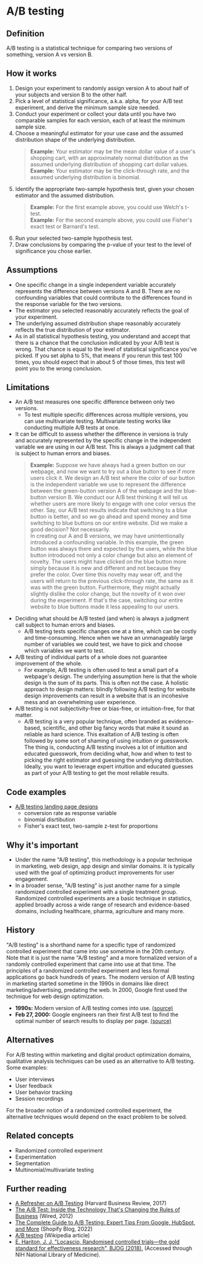# A/B testing  

## Definition  
A/B testing is a statistical technique for comparing two versions of something, version A vs version B.  

## How it works  
1. Design your experiment to randomly assign version A to about half of your subjects and version B to the other half.  
2. Pick a level of statistical significance, a.k.a. alpha, for your A/B test experiment, and derive the minimum sample size needed.  
3. Conduct your experiment or collect your data until you have two comparable samples for each version, each of at least the minimum sample size.   
4. Choose a meaningful estimator for your use case and the assumed distribution shape of the underlying distribution.  
   >**Example:** Your estimator may be the mean dollar value of a user's shopping cart, with an approximately normal distribution as the assumed underlying distribution of shopping cart dollar values.  
   >**Example:** Your estimator may be the click-through rate, and the assumed underlying distribution is binomial.  
5. Identify the appropriate two-sample hypothesis test, given your chosen estimator and the assumed distribution.  
   >**Example:** For the first example above, you could use Welch's t-test.  
   >**Example:** For the second example above, you could use Fisher's exact test or Barnard's test.  
6. Run your selected two-sample hypothesis test.  
7. Draw conclusions by comparing the p-value of your test to the level of significance you chose earlier.  

## Assumptions  
- One specific change in a single independent variable accurately represents the difference between versions A and B. There are no confounding variables that could contribute to the differences found in the response variable for the two versions.  
- The estimator you selected reasonably accurately reflects the goal of your experiment.  
- The underlying assumed distribution shape reasonably accurately reflects the true distribution of your estimator.  
- As in all statistical hypothesis testing, you understand and accept that there is a chance that the conclusion indicated by your A/B test is wrong. That chance is equal to the level of statistical significance you've picked. If you set alpha to 5%, that means if you rerun this test 100 times, you should expect that in about 5 of those times, this test will point you to the wrong conclusion.  

## Limitations  
- An A/B test measures one specific difference between only two versions.  
  - To test multiple specific differences across multiple versions, you can use multivariate testing. Multivariate testing works like conducting multiple A/B tests at once.  
- It can be difficult to assess whether the difference in versions is truly and accurately represented by the specific change in the independent variable we are using in our A/B test. This is always a judgment call that is subject to human errors and biases.  
  >**Example:** Suppose we have always had a green button on our webpage, and now we want to try out a blue button to see if more users click it. We design an A/B test where the color of our button is the independent variable we use to represent the difference between the green-button version A of the webpage and the blue-button version B. We conduct our A/B test thinking it will tell us whether users are more likely to engage with one color versus the other. Say, our A/B test results indicate that switching to a blue button is better, and so we go ahead and spend money and time switching to blue buttons on our entire website. Did we make a good decision? Not necessarily.  
  >In creating our A and B versions, we may have unintentionally introduced a confounding variable. In this example, the green button was always there and expected by the users, while the blue button introduced not only a color change but also an element of novelty. The users might have clicked on the blue button more simply because it is new and different and not because they prefer the color. Over time this novelty may wear off, and the users will return to the previous click-through rate, the same as it was with the green button. Furthermore, they might actually slightly dislike the color change, but the novelty of it won over during the experiment. If that's the case, switching our entire website to blue buttons made it less appealing to our users.  
- Deciding what should be A/B tested (and when) is always a judgment call subject to human errors and biases.  
  - A/B testing tests specific changes one at a time, which can be costly and time-consuming. Hence when we have an unmanageably large number of variables we could test, we have to pick and choose which variables we want to test.  
- A/B testing of individual parts of a whole does not guarantee improvement of the whole.  
  - For example, A/B testing is often used to test a small part of a webpage's design. The underlying assumption here is that the whole design is the sum of its parts. This is often not the case. A holistic approach to design matters: blindly following A/B testing for website design improvements can result in a website that is an incohesive mess and an overwhelming user experience.  
- A/B testing is not subjectivity-free or bias-free, or intuition-free, for that matter.  
  - A/B testing is a very popular technique, often branded as evidence-based, scientific, and other big fancy words that make it sound as reliable as hard science. This exaltation of A/B testing is often followed by some sort of shaming of using intuition or guesswork. The thing is, conducting A/B testing involves a lot of intuition and educated guesswork, from deciding what, how and when to test to picking the right estimator and guessing the underlying distribution. Ideally, you want to leverage expert intuition and educated guesses as part of your A/B testing to get the most reliable results.  

## Code examples  
- [A/B testing landing page designs](https://github.com/33eyes/data-science-notes/blob/main/examples/AB_test_landing_page_conversion_rate.ipynb)  
  - conversion rate as response variable  
  - binomial disrtibution
  - Fisher's exact test, two-sample z-test for proportions  

## Why it's important  
- Under the name "A/B testing", this methodology is a popular technique in marketing, web design, app design and similar domains. It is typically used with the goal of optimizing product improvements for user engagement.  
- In a broader sense, "A/B testing" is just another name for a simple randomized controlled experiment with a single treatment group. Randomized controlled experiments are a basic technique in statistics, applied broadly across a wide range of research and evidence-based domains, including healthcare, pharma, agriculture and many more.  

## History  
"A/B testing" is a shorthand name for a specific type of randomized controlled experiment that came into use sometime in the 20th century. Note that it is just the name "A/B testing" and a more formalized version of a randomly controlled experiment that came into use at that time. The principles of a randomized controlled experiment and less formal applications go back hundreds of years. The modern version of A/B testing in marketing started sometime in the 1990s in domains like direct marketing/advertising, predating the web. In 2000, Google first used the technique for web design optimization.

- **1990s:** Modern version of A/B testing comes into use. [(source)](https://hbr.org/2017/06/a-refresher-on-ab-testing)  
- **Feb 27, 2000:** Google engineers ran their first A/B test to find the optimal number of search results to display per page. [(source)](https://www.wired.com/2012/04/ff-abtesting/)  

## Alternatives  
For A/B testing within marketing and digital product optimization domains, qualitative analysis techniques can be used as an alternative to A/B testing.  
Some examples:  
- User interviews  
- User feedback  
- User behavior tracking  
- Session recordings  

For the broader notion of a randomized controlled experiment, the alternative techniques would depend on the exact problem to be solved.  

## Related concepts  
- Randomized controlled experiment  
- Experimentation  
- Segmentation  
- Multinomial/multivariate testing  

## Further reading  
- [A Refresher on A/B Testing](https://hbr.org/2017/06/a-refresher-on-ab-testing) (Harvard Business Review, 2017)  
- [The A/B Test: Inside the Technology That's Changing the Rules of Business](https://www.wired.com/2012/04/ff-abtesting/) (Wired, 2012)  
- [The Complete Guide to A/B Testing: Expert Tips From Google, HubSpot, and More](https://www.shopify.com/blog/the-complete-guide-to-ab-testing) (Shopify Blog, 2022)  
- [A/B testing](https://en.wikipedia.org/wiki/A/B_testing) (Wikipedia article)  
- [E. Hariton, J. J. "Locascio, Randomised controlled trials—the gold standard for effectiveness research", BJOG (2018).](https://www.ncbi.nlm.nih.gov/pmc/articles/PMC6235704/) (Accessed through NIH National Library of Medicine).  

